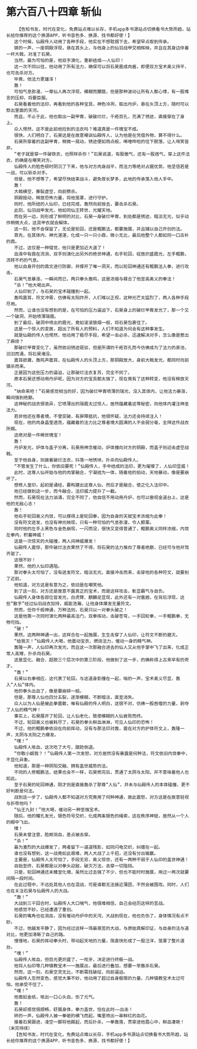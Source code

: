 # 第六百八十四章 斩仙
        【告知书友，时代在变化，免费站点难以长存，手机app多书源站点切换看书大势所趋，站长给你推荐的这个换源APP，听书音色多、换源、找书都好使！】
       这个时候，仙殿传人动用了各种手段，他实在不想耽搁下去，希望早点取到传承。
       锵的一声，一座铜殿浮现，悬在其头上，与他身上的仙羽战甲交相辉映，并且在其身边伴着一杆大戟，对准了石昊。
       当然，最为可怕的是，他双手演化，重新结成——人仙印！
       这一次不同以往，他动用了所有法力，确保可以将石昊震成肉酱，即便双方宝术奥义持平，也可击杀对方。
       毕竟，他法力更雄浑！
       轰！
       可怕气息弥漫，一尊仙人再次浮现，模糊而朦胧，但是那种波动让所有人都心悸，有一股难言的压抑，将要臣服。
       石昊看着他的法印，再看到他的各种宝具，神色冷冽，取出丹炉，悬在头顶上方，随时可以祭出里面的天河。
       而且，不止于此，他也取出一副甲胄，破破烂烂，千疮百孔，充满了锈迹，直接穿在了身上。
       众人愕然，这不是此前他捡到的法衣吗？难道真是一件瑰宝不成。
       很快，人们明白了，石昊这是在故意嘲讽仙殿传人，认为他是在凭借外物，算不得什么。
       石昊所穿着的这副甲胄，稍微一晃动，锈迹便如雨点般，唏哩哗啦的往下脱落，让人啼笑皆非。
       “老子就是穿一件破铁衣，也照样杀你！”石昊说道，有股傲气，还有一股痞气，穿上这件法衣，的确是在嘲笑对方。
       仙殿传人的脸色顿时阴沉了下来，他与对方肉身战平，而法力等绝对占据优势，他坚信若是一战，可以斩杀对手。
       但是，他不想等了，希望尽快结束战斗，避免夜长梦多，此地的传承落入他人手中。
       轰！
       大戟横空，撕裂虚空，向前劈杀。
       铜殿摇动，释放恐怖力量，将他笼罩，进行守护。
       同时，他所结的人仙印，已经完成，轰然向前按去，要击杀石昊。
       此刻，仙羽战甲发光，他如同仙王转世，光耀天地。
       而在另一边，则形成了鲜明的对比，石昊一身破烂甲胄，到处都是锈迹，暗淡无光，似乎动作稍微大点，这具甲衣就会解体。
       这一刻，他不会保留了，无论是轮回，还是鲲鹏法，都要施展，并且辅以自己开创的法。
       首先，在其体内，神光湛湛，化成一只一只小鼎，微小无比，最后他整个人都如同一口古朴的鼎。
       不过，这仅是一种错觉，他只是更加近大道了！
       血液中有鼎在流淌，双手则演化出另外的绝世神通，右手轮回，绽放炽盛霞光，左手鲲鹏，流转不朽的气息。
       他以自身开创的鼎文进行防御，并撑开了唯一洞天，而以轮回神通还有鲲鹏法入拳，进行攻击。
       石昊气息暴涨，一瞬间而已，两只拳头轰鸣，这是浓缩与糅合了他至高奥义的拳法！
       “杀！”他大喝出声。
       人仙印到了，与石昊的宝术碰撞到一起。
       轰鸣震耳，符文冲霄，仿佛有太阳炸开，人们难以正视，这种光芒太猛烈了，两人各种手段尽用。
       然而，让谁也没有想到的是，在可怕的压力逼迫下，石昊身上的破烂甲胄发光了，那一个又一个破洞，开始喷薄瑞霞。
       到了最后，破洞中喷出的霞光，竟如滚滚狼烟一般，将石昊包裹住了。
       这是一个惊人的变故，超出了所有人的预料，人们不知道为何会有这种事发生。
       就是仙殿的传人也愕然，他动用了极尽手段，希望一击必杀，迅速解决对手，怎么像是惹出了麻烦？
       那破烂甲胄变化了，虽然依旧锈迹斑驳，但是所谓的千疮百孔而今仿佛成为了法力的泉池，汩汩而涌，将石昊淹没。
       震耳欲聋，轰鸣声震耳，在仙殿传人的头顶上方，那铜殿放大，身前大戟发光，都同时向前镇杀而来。
       正是因为这些压力的逼迫，让那破烂法衣复苏，完全不同了。
       原本石昊还想动用丹炉呢，因为对方的宝具都太强了，现在竟有了这种转变，他没有释放天河。
       “纳命来吧！”石昊感觉相当的好，因为破烂甲胄喷薄的瑞光，没入其体内，让他法力暴涨，瞬间强到绝巅。
       这神秘的战衣很诡异，它喷薄出的瑞霞太过惊人，居然蕴藏着这等秘密，向他体内灌注神圣法力。
       若非他还在尊者境，不曾突破，有屏障抵抗，他很怀疑，法力还会持续注入！
       现在，他的肉身晶莹透亮，蕴藏着的法力比之尊者境大圆满的人不会弱分毫，全拜这件战衣所赐。
       这绝对是一件稀世瑰宝！
       轰！
       丹炉发光，炉体与盖子分离，石昊用神念催动，炉体撞向对方的铜殿，而盖子则迎击虚空战戟。
       至于他自身，则披着破烂法衣，抖落一地锈块，扑杀向仙殿传人。
       “不管发生了什么，你依旧要死！”仙殿传人，手中结成的法印，更为璀璨了，人仙印显威！
       此时，这尊人仙开始与他的肉掌融合，宁凝结为一体，随着他的拍动，天地暴动，像是要崩坏了。
       想修人皇印，起初是诵经，要构建出这尊人仙，然后才是融合，使之化入法印中。
       他已经做到这一步，而今融合，法印威力提升了一截。
       然而，石昊现在法力汹涌，完全不同了，他自信不用动用丹炉，也可以傲视金道台上，这是他的无敌心志！
       轰！
       他右手轮回奥义内敛，可以撑得上是轮回拳，因为自身的天赋宝术浓缩为此拳！
       没有符文迸发，也没有神光映现，只有一种可怕的气息弥漫，令人颤栗。
       同时他的左手上黑色与金色崩现，一闪而没，很快又变得普通了，鲲鹏奥义同样浓缩，内敛左拳内，积蓄神威！
       这是一次惊天的大碰撞，两人间神威爆发！
       仙殿传人震惊，那件破烂法衣果然了不得，将石昊的法力推向了尊者绝巅，已经可与他并驾齐驱了。
       这很不妙！
       果然，他的人仙印遇阻。
       那对拳头太可怕了，没有迸发符文，暗淡无光，直接冲击而来，击穿他的各种符文，就要到了近前。
       他知道，对方这是有意为之，依旧是在嘲笑他。
       到了这一刻，对方还是故意不露真正的宝术，而是这样攻击，彰显霸气与自负。
       仙殿传人身体各部位皆发光，白虎臂、麒麟足显现，此外还有一对凰翅，在背后浮现，这些“散手”经过仙羽战衣加持，威能浩瀚，让他身体爆发无量符文。
       然而，任你千般神通，万种法则，石昊只以一对拳头破之！
       这是他第一次同时演化两种最高法门，双拳挥动，击破苍穹，一手回轮拳，一手鲲鹏拳，无物可挡。
       “破！”
       果然，这两种神通一出，这样合在一起施展，生生击穿了人仙印，让符文不断的磨灭。
       “给我灭！”仙殿传人大喝，他震动宝衣，燃烧法力，催动一身的精气神。
       轰隆一声，人仙印再次发光，而且这一次那融合进去的仙人又从他手掌中飞了出来，化成正常人高矮，扑杀向石昊。
       这是显化、融合、超脱三个层次中的第三阶段，他做到了这一步，的确称得上古来罕有的奇才。
       “轰！”
       石昊以右拳相应，这代表了轮回，与这道身影撞在一起，嗡的一声，宝术奥义尽显，轰入“人仙”体内。
       他的拳头出血了，像是要崩碎一般。
       但是，那尊人仙也四分五裂，逐渐模糊，不断暗淡，直至消失。
       众人以为人仙是被此拳震散，唯有仙殿的传人明白，这很不对，仿佛一股吞噬的力量，剥夺了人仙的精气神！
       事实上，石昊展开了轮回，让人仙老化，致使模糊的人仙衰败而终。
       不过，轮回奥义也被耗尽了，石昊的拳头鲜血淋淋，可见人仙印的恐怖！
       不过，他的鲲鹏拳依旧在向前挥动，没有与那法印对轰，震在对方的护体符文上，轰隆一声，太阴与太阳之力爆发。
       “噗！”
       仙殿传人咳血，这次吃了大亏，踉跄倒退。
       “你敢小觑我？！”仙殿传人第一次发怒，对方居然没有暴露是何种法，符文依旧内敛拳中，不显化异象。
       他知道，那是一种阴阳交融、拥有盖世威势的法。
       不同的人修鲲鹏法，结果也会不一样，石昊修完后，贯通了太阴与太阳，并不意味着他人也如此。
       至于石昊的轮回神通，刚才则是直接轰杀了那尊“人仙”，并未与仙殿传人的本体碰撞，更不好判断是何法。
       战到这一步了，仙殿传人都不知道对方究竟用了何种神通，故此震怒，对方这是在故意轻视与折辱他吗？
       “仙王九封！”他大喝，催动另一种至强宝术。
       随后，他的瞳孔发光，银色符号交织，化成两条银色的绳索，这在秩序神链，居然从一个人的眼中飞出。
       噗！
       石昊未曾注意，脸颊淌血，差点被击穿。
       “杀！”
       最为激烈的大战爆发了，两者留下一道道残影，如同闪电交织，纠缠在一起。
       谁也没有想到，这一战竟如此艰难，两人大战了上千招，还没有分出输赢。
       主要是，仙殿传人太可怕了，手段无穷，奥义惊世，还有一两种不弱于人仙印的盖世神通！
       自始至终，石昊都是以对拳头迎敌，破灭万法，击穿一切阻挡。
       只是，轮回神通还未臻至化境，虽然比过去强了不少，但也不能时时施展，用过一两次就要间隔一段时间。
       在此过程中，不远处其他人也在混战，可是谁都无法接近蒲团，不然会被围攻。同时，人们也在关注石昊与仙殿传人的大战。
       “轰！”
       大战到三千回合时，仙殿传人大口喘气，他很难相信，自己会经历这样的苦战。
       他感觉不妙，已经遭遇了重创。
       石昊的嘴角也在淌血，没有催动丹炉中的天河，大战到现在，他也负伤了，身体情况有点不妙。
       不过，他越发平静了，因为经过这样一场最艰苦的大战，与原始真解印证，与自身的法与道对比，他更加清晰了自己的路。
       慢慢地，石昊的挥动拳头时，带动起天地的力量，简直快形成了一股汪洋，笼罩了整片道台。
       “噗！”
       仙殿传人咳血，但目光更炽盛了，一咬牙，决定进行终极一战。
       他将人仙印等几种镇教宝术一一施展出，最后进行叠加，想要一举轰杀石昊。
       然而，这一刻，石昊空灵无比，不断需找破绽，向前逼迫。
       仙殿传人忽然变色，感觉大事不妙，他动用了超过自身极限的力量，几种镇教宝术太过可怕，他承受不住了。
       “噗！”
       他面如金纸，咳出一口心头血，伤了元气。
       轰！
       石昊却感觉很顺畅，舒展身体，拳力盖世，恰在此时——出击！
       砰的一声，仙殿传人被一拳砸的横飞而起，嘴里喷出一串鲜红的血花。
       接着石昊跟进，凌空一脚将他踢起，而后扑杀，一拳轰落，贯穿进他眉心中，鲜血凄艳！（未完待续）
       【告知书友，时代在变化，免费站点难以长存，手机app多书源站点切换看书大势所趋，站长给你推荐的这个换源APP，听书音色多、换源、找书都好使！】